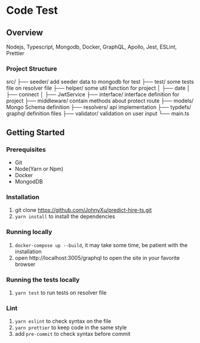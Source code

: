 # Code Test

## Overview

Nodejs, Typescript, Mongodb, Docker, GraphQL, Apollo, Jest, ESLint, Prettier

### Project Structure

src/
├── seeder/ add seeder data to mongodb for test
├── test/ some tests file on resolver file
├── helper/ some util function for project
│ ├── date
│ ├── connect
│ ├── JwtService
├── interface/ interface definition for project
├── middleware/ contain methods about protect route
├── models/ Mongo Schema definition
├── resolvers/ api implementation
├── typdefs/ graphql definition files
├── validator/ validation on user input
└── main.ts

## Getting Started

### Prerequisites

- Git
- Node(Yarn or Npm)
- Docker
- MongodDB

### Installation

1. git clone https://github.com/JohnyXu/predict-hire-ts.git
2. `yarn install` to install the dependencies

### Running locally

1. `docker-compose up --build`, it may take some time, be patient with the installation
2. open http://localhost:3005/graphql to open the site in your favorite browser

### Running the tests locally

1. `yarn test` to run tests on resolver file

### Lint

1. `yarn eslint` to check syntax on the file
2. `yarn prettier` to keep code in the same style
3. add `pre-commit` to check syntax before commit

